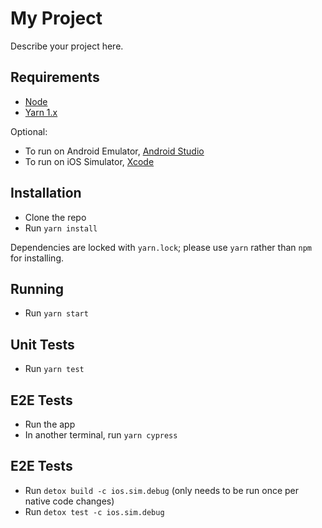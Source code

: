 # My Project

Describe your project here.

## Requirements

- [Node](https://nodejs.org)
- [Yarn 1.x](https://classic.yarnpkg.com/lang/en/)

Optional:

- To run on Android Emulator, [Android Studio](https://developer.android.com/studio)
- To run on iOS Simulator, [Xcode](https://developer.apple.com/xcode/)

## Installation

- Clone the repo
- Run `yarn install`

Dependencies are locked with `yarn.lock`; please use `yarn` rather than `npm` for installing.

## Running

- Run `yarn start`

## Unit Tests

- Run `yarn test`

## E2E Tests

- Run the app
- In another terminal, run `yarn cypress`

## E2E Tests

- Run `detox build -c ios.sim.debug` (only needs to be run once per native code changes)
- Run `detox test -c ios.sim.debug`
